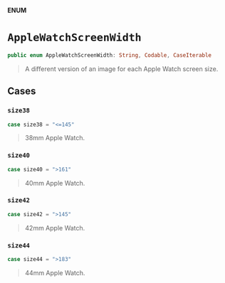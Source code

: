 **ENUM**

# `AppleWatchScreenWidth`

```swift
public enum AppleWatchScreenWidth: String, Codable, CaseIterable
```

> A different version of an image for each Apple Watch screen size.

## Cases
### `size38`

```swift
case size38 = "<=145"
```

> 38mm Apple Watch.

### `size40`

```swift
case size40 = ">161"
```

> 40mm Apple Watch.

### `size42`

```swift
case size42 = ">145"
```

> 42mm Apple Watch.

### `size44`

```swift
case size44 = ">183"
```

> 44mm Apple Watch.
